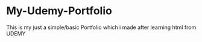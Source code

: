 # My-Udemy-Portfolio
This is my just a simple/basic Portfolio which i made after learning html from UDEMY
